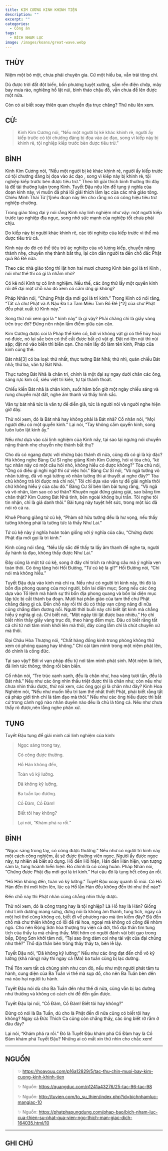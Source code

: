 ```yaml
---
title: KIM CƯƠNG KINH KHINH TIỆN
description: ""
excerpt: ""
categories:
  - Công án
tags:
  - BÍCH NHAM LỤC
image: /images/koans/great-wave.webp
---
```


## THÙY

Niệm một bỏ một, chưa phải chuyên gia. Cử một hiểu ba, vẫn trái tông chỉ. 

Dù được trời đất đột biến, bốn phương tuyệt xướng, sấm rền điện chớp, mây bay mưa rào, nghiêng hồ lật núi, bình tháo chậu đổ, vẫn chưa đề lên được một nửa. 

Còn có ai biết xoay thiên quan chuyển địa trục chăng? Thử nêu lên xem.

## CỬ:

> Kinh Kim Cương nói, “Nếu một người bị kẻ khác khinh rẻ, người ấy kiếp trước có tội chướng đáng bị đọa vào ác đạo, song vì kiếp này bị khinh rẻ, tội nghiệp kiếp trước bèn được tiêu trừ.”

## BÌNH

Kinh Kim Cương nói, “Nếu một người bị kẻ khác khinh rẻ, người ấy kiếp trước có tội chướng đáng bị đọa vào ác đạo , song vì kiếp này bị khinh rẻ, tội nghiệp kiếp trước bèn được tiêu trừ.” Theo lời giải thích bình thường thì đây là đề tài thường luận trong Kinh. Tuyết Đậu nêu lên để tụng ý nghĩa của đoạn kinh này, vì muốn đả phá lối giải thích lầm lạc của các nhà giáo tông. Chiêu Minh Thái Tử [1]nêu đoạn này lên cho rằng nó có công hiệu tiêu trừ nghiệp chướng.

Trong giáo tông đại ý nói rằng Kinh này linh nghiệm như vậy: một người kiếp trước tạo nghiệp địa ngục, song nhờ sức mạnh của nghiệp tốt chưa phải chịu. 

Do kiếp này bị người khác khinh rẽ, các tôi nghiệp của kiếp trước vì thế mà được tiêu trừ cả. 

Kinh này do đó có thể tiêu trừ ác nghiệp của vô lượng kiếp, chuyển nặng thành nhẹ, chuyển nhẹ thành bất thụ, lại còn dẫn người ta đến chỗ đắc Phật quả Bồ Đề nữa.

Theo các nhà giáo tông thì lật hơn hai mươi chương Kinh bèn gọi là trì Kinh , nói như thế thì có gì là nhằm nhò? 

Có kẻ nói Kinh tự có linh nghiệm. Nếu thế, các ông thử lấy một quyển kinh rồi để đại một chỗ nào đó xem có cảm ứng gì không? 

Pháp Nhãn nói, “Chứng Phật địa mới gọi là trì kinh.” Trong Kinh có nói rằng, “Tất cả chư Phật và A Nậu Đa La Tam Miêu Tam Bồ Đề [^2] của chư Phật đều phát xuất từ Kinh này.” 

Song thử nói xem gọi là “ kinh này” là gì vậy? Phải chăng chỉ là giấy vàng trên trục đỏ? Đừng nên nhận lầm điểm giữa cán cân.

Kim Cương được coi là Pháp thể kiên cố, bởi vì không vật gì có thể hủy hoại nó được, nó lại sắc bén có thể cắt được bất cứ vật gì. Đặt nó lên núi thì núi sập; đặt nó vào biển thì biển cạn. Cho nên lấy đó làm tên kinh, Pháp của kinh cũng thế.

Bát nhã[3] có ba loại: thứ nhất, thực tướng Bát Nhã; thứ nhì, quán chiếu Bát nhã; thứ ba, văn tự Bát Nhã. 

Thực tướng Bát Nhã là chân trí, chính là một đại sự ngay dưới chân các ông, sáng rực kim cổ, siêu việt tri kiến, tự tại thánh thoát. 

Chiếu kiến Bát nhã là chân kinh, suốt hăm bốn giờ một ngày chiếu sáng và rung chuyển mặt đất, nghe âm thanh và thấy hình sắc. 

Văn tự bát nhã tức là văn tự để diễn giả, tức là người nói và người nghe hiện giờ đây. 

Thử nói xem, đó là Bát nhã hay không phải là Bát nhã? Cổ nhân nói, “Mọi người đều có một quyển kinh.” Lại nói, “Tay không cầm quyển kinh, song luôn luôn lật kinh ấy.”

Nếu như dựa vào cái linh nghiệm của Kinh nầy, tại sao lại ngưng nói chuyển nặng thành nhẹ chuyển nhẹ thành bất thụ? 

Cho dù có ngang được với những bậc thánh đi nữa, cũng đã có gì là kỳ đặc? Há không nghe Bàng Cư Sĩ nghe giảng Kinh Kim Cương, hỏi vị tòa chủ, “kẻ tục nhân này có một câu hỏi nhỏ, không hiểu có được không?” Tòa chủ nói, “Ông có điều gì nghi ngờ thì cứ việc hỏi.” Bàng Cư Sĩ nói, “Vô ngã tướng vô nhân tướng, đã vô ngã tướng vô nhân tướng thì ai thuyết ai nghe đây?” Tòa chủ không trả lời được mà chỉ nói,” Tôi chỉ dựa vào văn tự để giải nghĩa thôi chứ không hiểu ý của câu đó.” Bàng Cư Sĩ bèn làm bài tụng rằng, “Vô ngã và vô nhân, làm sao có sơ thân? Khuyên ngài đứng giảng giải, sao bằng tìm chân thật? Kim Cương Bát Nhã tính, bên ngoài không bụi trần. Tôi nghe tôi tin nhận, chỉ là giả danh thôi.” Bài tụng này tuyệt hết sức, trong một lúc đã nói rõ cả ra.

Khuê Phong giảng tứ cú kệ, “Phàm sở hữu tướng đều là hư vọng, nếu thấy tướng không phải là tướng tức là thấy Như Lai.” 

Tứ cú kệ này ý nghĩa hoàn toàn giống với ý nghĩa của câu, “Chứng được Phật địa mới gọi là trì kinh.” 

Kinh cũng nói rằng, “Nếu lấy sắc để thấy ta lấy âm thanh để nghe ta, người ấy hành tà đạo, không thấy được Như Lai.” 

Đây cũng là một tứ cú kệ, song ở đây chỉ trích ra những câu mà ý nghĩa vẹn toàn thôi. Có ông tăng hỏi Hối Đường, “Tứ cú kệ là gì?” Hối Đường nói, “Chỉ nói mà không hiểu.”

Tuyết Đậu dựa vào kinh mà chỉ ra. Nếu như có người trì kinh này, thì đó là bổn địa phong quang của mọi người, bổn lai diện mục; Song nếu các ông dựa vào Tổ lệnh mà hành sự thì bổn địa phong quang và bổn lai diện mục lập tức bị cắt thành ba đoạn. Mười hai phần giáo của tam thế chư Phật chẳng đáng gì cả. Đến chỗ này rồi thì dù có thập vạn công năng đi nữa cũng chẳng đảm đương nổi. Người thời buổi này chỉ biết lật kinh mà chẳng hiểu ý nghĩa gì cả. Chỉ biết nói, “Một ngày tôi lật được bao nhiêu.” Họ chỉ biết nhìn thấy giấy vàng trục đỏ, theo hàng đếm mực. Đâu có biết rằng tất cả chỉ từ nơi tâm mình khởi lên mà thôi, đây cùng lắm chỉ là chút chuyển xứ mà thôi.

Đại Châu Hòa Thượng nói, “Chất hàng đống kinh trong phòng không thử xem có phóng quang hay không.” Chỉ cái tâm mình trong một niệm phát lên, đó chính là công đức. 

Tại sao vậy? Bởi vì vạn pháp đều từ nơi tâm mình phát sinh. Một niệm là linh, đã linh tức thông; thông rồi bèn biến. 

Cổ nhân nói, “Tre trúc xanh xanh, đều là chân như, hoa vàng tươi tắn, đều là Bát nhã.” Nếu như các ông nhìn thấu triệt được thì là chân như; còn nếu như chưa nhìn thấu được, thử nói xem, các ông gọi gì là chân như đây? Kinh Hoa Nghiêm nói, “Nếu như muốn liễu tri tam thế nhất thiết Phật, phải biết rằng tất cả pháp giới tính chỉ là tâm đạo mà thôi.” Nếu như các ông hiểu được thì bất cứ trong cảnh ngộ nào nhân duyên nào đều là chủ là tông cả. Nếu như chưa thấy rõ được,nên lắng nghe phân xử.

## TỤNG

Tuyết Đậu tụng để giải minh cái linh nghiệm của kinh:

> Ngọc sáng trong tay,
>
> Có công được thưởng.
>
> Hồ Hán không đến,
>
> Toàn vô kỹ lưỡng.
>
> Đã không kỹ lưỡng,
>
> Ba tuần lạc đường.
>
> Cồ Đàm, Cồ Đàm!
>
> Biết tôi hay không?
>
> Lại nói, “Khám phá ra rồi.”

## BÌNH

“Ngọc sáng trong tay, có công được thưởng.” Nếu như có người trì kinh này một cách công nghiệm, ắt sẽ được thưởng viên ngọc. Người ấy được ngọc này, tự nhiên sẽ biết sử dụng. Hồ đến Hồ hiện, Hán đến Hán hiện, vạn tượng sâm la, tung hoành hiển hiện. Đó chính là có công huân. Pháp Nhãn nói, “Chứng được Phật địa mới gọi là trì kinh.” Hai câu đó là tụng hết công án rồi.

“Hồ Hán không đến, toàn vô kỹ lưỡng.” Tuyết Đậu xoay quanh lỗ mũi. Có Hồ Hán đến thì mới hiện lên, lúc cả Hồ lẫn Hán đều không đến thì như thế nào? 

Đến chỗ này thì Phật nhãn cũng chẳng nhìn thấy được. 

Thử nói xem, đó là công trạng hay là tội nghiệp? Là Hồ hay là Hán? Giống như Linh dương mang sừng, đừng nói là không âm thanh, tung tích, ngay cả một hơi thở cũng không có, biết đi về phương nào mà tìm kiếm đây? Đã đến chỗ mà chư thiên không có lối để rải hoa, ngoại mà không có cổng để nhòm ngó. Cho nên Động Sơn hòa thượng trụ viện cả đời, thổ địa thần tìm tung tích của thầy ta mà chẳng thấy. Một hôm có người đánh vãi bột gạo trong bếp, Động Sơn khởi tâm nói, “Tại sao ông dám coi nhẹ tài vật của đại chúng như thế?” Thổ địa thần bèn trông thấy thầy ta, bèn lễ lậy.

Tuyết Đậu nói, “Đã không kỹ lưỡng;” Nếu như các ông đạt đến chỗ vô kỹ lưỡng (khả năng) này thì ngay cả (Ma) ba tuần cũng bị lạc đường. 

Thế Tôn xem tất cả chúng sinh như con đỏ, nếu như một người phát tâm tu hành, cung điện của Ba Tuần vì thế mà sụp đổ, cho nên Ba Tuần bèn đến mà não hại người tu hành. 

Tuyết Đậu nói dù cho Ba Tuần đến như thế đi nữa, cũng vẫn bị lạc đường như thường và không có cách chi để đến gần được.

Tuyết Đậu lại nói, “Cồ Đàm, Cồ Đàm! Biết tôi hay không?” 

Đừng có nói là Ba Tuần, dù cho là Phật đến đi nữa cũng có biết tôi hay không? Ngay cả Đức Thích Ca cũng còn chẳng thấy, các ông biết rờ rẫm ở đâu đây? 

Lại nói, “Khám phá ra rồi.” Đó là Tuyết Đậu khám phá Cồ Đàm hay là Cồ Đàm khám phá Tuyết Đậu? Những ai có mắt xin thử nhìn cho chắc xem!

<hr class="blog-rule" />

## NGUỒN

> ✨ https://hoavouu.com/p16a12829/5/tac-thu-chin-muoi-bay-kim-cuong-kinh-khinh-tien
>
> ✨ Nguồn: https://quangduc.com/p1241a43276/25-tac-96-tac-98
>
> ✨ Nguồn: http://tuvien.com/to_su_thien/index.php?id=bichnhamluc-mangiac-10
>
> ✨ Nguồn: https://phatphapungdung.com/phap-bao/bich-nham-luc-cua-thien-su-phat-qua-vien-ngo-thich-man-giac-dich-164035.html/10

<hr class="blog-rule" />

## GHI CHÚ

[^1]: ⭐️ 
